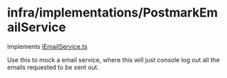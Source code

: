 # infra/implementations/PostmarkEmailService
Implements [IEmailService.ts](../../abstractions/IEmailService.ts)

Use this to mock a email service, where this will just console log out all the emails requested to be sent out.